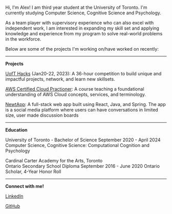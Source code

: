 Hi, I'm Alex! I am third year student at the University of Toronto. I'm currently studying Computer Science, Cognitive Science and Psychology.

As a team player with supervisory experience who can also excel with independent work, I am interested in expanding my skill set and applying knowledge and experience from my program to solve real-world problems in the workforce. 


Below are some of the projects I'm working on/have worked on recently:

___

**Projects**

[UofT Hacks](https://www.uofthacks.com/) (Jan20-22, 2023): A 36-hour competition to build unique and impactful projects, network, and learn new skillsets.

[AWS Certified Cloud Practioner](https://aws.amazon.com/certification/certified-cloud-practitioner/): A course teaching a foundational understanding of AWS Cloud concepts, services, and terminology.

[NewtApp](https://newt.social/): A full-stack web app built using React, Java, and Spring. The app is a social media platform where users can have conversations in limited size, user made discussion boards

---
**Education**

University of Toronto - Bachelor of Science
September 2020 -  April 2024
Computer Science, Cognitive Science: Computational Cognition and Psychology

Cardinal Carter Academy for the Arts,  Toronto           	
Ontario Secondary School Diploma 
September 2016 - June 2020
Ontario Scholar, 4-Year Honor Roll

___

**Connect with me!**

[LinkedIn](https://www.linkedin.com/in/alex-szokolay/)

[GitHub](https://github.com/alexszokolay)
